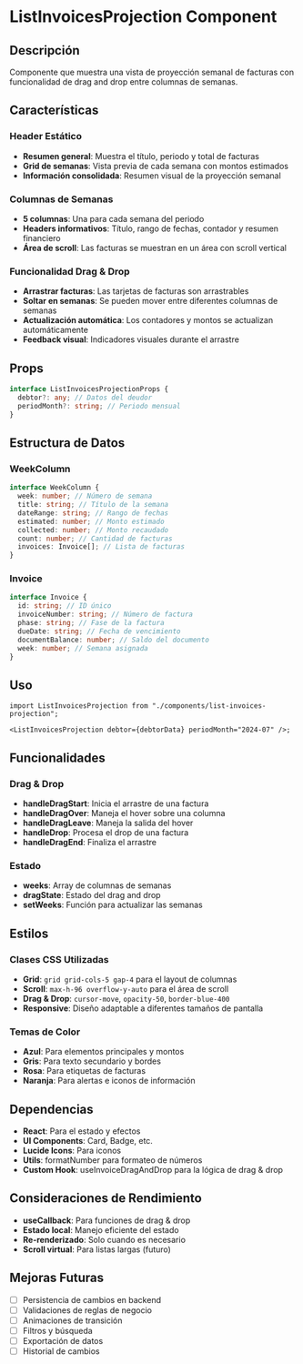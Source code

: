 # ListInvoicesProjection Component

## Descripción

Componente que muestra una vista de proyección semanal de facturas con funcionalidad de drag and drop entre columnas de semanas.

## Características

### Header Estático

- **Resumen general**: Muestra el título, periodo y total de facturas
- **Grid de semanas**: Vista previa de cada semana con montos estimados
- **Información consolidada**: Resumen visual de la proyección semanal

### Columnas de Semanas

- **5 columnas**: Una para cada semana del periodo
- **Headers informativos**: Título, rango de fechas, contador y resumen financiero
- **Área de scroll**: Las facturas se muestran en un área con scroll vertical

### Funcionalidad Drag & Drop

- **Arrastrar facturas**: Las tarjetas de facturas son arrastrables
- **Soltar en semanas**: Se pueden mover entre diferentes columnas de semanas
- **Actualización automática**: Los contadores y montos se actualizan automáticamente
- **Feedback visual**: Indicadores visuales durante el arrastre

## Props

```typescript
interface ListInvoicesProjectionProps {
  debtor?: any; // Datos del deudor
  periodMonth?: string; // Periodo mensual
}
```

## Estructura de Datos

### WeekColumn

```typescript
interface WeekColumn {
  week: number; // Número de semana
  title: string; // Título de la semana
  dateRange: string; // Rango de fechas
  estimated: number; // Monto estimado
  collected: number; // Monto recaudado
  count: number; // Cantidad de facturas
  invoices: Invoice[]; // Lista de facturas
}
```

### Invoice

```typescript
interface Invoice {
  id: string; // ID único
  invoiceNumber: string; // Número de factura
  phase: string; // Fase de la factura
  dueDate: string; // Fecha de vencimiento
  documentBalance: number; // Saldo del documento
  week: number; // Semana asignada
}
```

## Uso

```tsx
import ListInvoicesProjection from "./components/list-invoices-projection";

<ListInvoicesProjection debtor={debtorData} periodMonth="2024-07" />;
```

## Funcionalidades

### Drag & Drop

- **handleDragStart**: Inicia el arrastre de una factura
- **handleDragOver**: Maneja el hover sobre una columna
- **handleDragLeave**: Maneja la salida del hover
- **handleDrop**: Procesa el drop de una factura
- **handleDragEnd**: Finaliza el arrastre

### Estado

- **weeks**: Array de columnas de semanas
- **dragState**: Estado del drag and drop
- **setWeeks**: Función para actualizar las semanas

## Estilos

### Clases CSS Utilizadas

- **Grid**: `grid grid-cols-5 gap-4` para el layout de columnas
- **Scroll**: `max-h-96 overflow-y-auto` para el área de scroll
- **Drag & Drop**: `cursor-move`, `opacity-50`, `border-blue-400`
- **Responsive**: Diseño adaptable a diferentes tamaños de pantalla

### Temas de Color

- **Azul**: Para elementos principales y montos
- **Gris**: Para texto secundario y bordes
- **Rosa**: Para etiquetas de facturas
- **Naranja**: Para alertas e iconos de información

## Dependencias

- **React**: Para el estado y efectos
- **UI Components**: Card, Badge, etc.
- **Lucide Icons**: Para iconos
- **Utils**: formatNumber para formateo de números
- **Custom Hook**: useInvoiceDragAndDrop para la lógica de drag & drop

## Consideraciones de Rendimiento

- **useCallback**: Para funciones de drag & drop
- **Estado local**: Manejo eficiente del estado
- **Re-renderizado**: Solo cuando es necesario
- **Scroll virtual**: Para listas largas (futuro)

## Mejoras Futuras

- [ ] Persistencia de cambios en backend
- [ ] Validaciones de reglas de negocio
- [ ] Animaciones de transición
- [ ] Filtros y búsqueda
- [ ] Exportación de datos
- [ ] Historial de cambios
